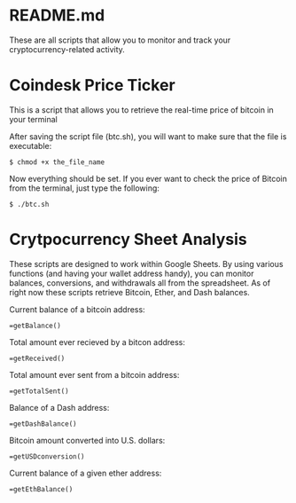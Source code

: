 # README.md
These are all scripts that allow you to monitor and track your cryptocurrency-related activity. 

# Coindesk Price Ticker
This is a script that allows you to retrieve the real-time price of bitcoin in your terminal

After saving the script file (btc.sh), you will want to make sure that the file is executable:

```
$ chmod +x the_file_name
```

Now everything should be set. If you ever want to check the price of Bitcoin from the terminal, just type the following:
```
$ ./btc.sh
```

# Crytpocurrency Sheet Analysis
These scripts are designed to work within Google Sheets. By using various functions (and having your wallet address handy), you can monitor balances, conversions, and withdrawals all from the spreadsheet. As of right now these scripts retrieve Bitcoin, Ether, and Dash balances.

Current balance of a bitcoin address:
```
=getBalance()
```
Total amount ever recieved by a bitcon address:
```
=getReceived()
```
Total amount ever sent from a bitcoin address:
```
=getTotalSent()
```
Balance of a Dash address:
```
=getDashBalance()
```
Bitcoin amount converted into U.S. dollars:
```
=getUSDconversion()
```
Current balance of a given ether address:
```
=getEthBalance()
```
